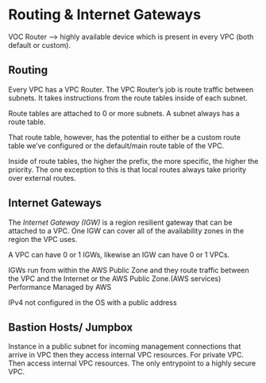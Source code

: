 # Routing & Internet Gateways
VOC Router --> highly available device which is present in every VPC (both default or custom). 

## Routing

Every VPC has a VPC Router. The VPC Router’s job is route traffic between subnets. It takes instructions from the route tables inside of each subnet.

Route tables are attached to 0 or more subnets. A subnet always has a route table.

That route table, however, has the potential to either be a custom route table we’ve configured or the default/main route table of the VPC.

Inside of route tables, the higher the prefix, the more specific, the higher the priority. The one exception to this is that local routes always take priority over external routes.

## Internet Gateways

The _Internet Gateway (IGW)_ is a region resilient gateway that can be attached to a VPC. One IGW can cover all of the availability zones in the region the VPC uses.

A VPC can have 0 or 1 IGWs, likewise an IGW can have 0 or 1 VPCs.

IGWs run from within the AWS Public Zone and they route traffic between the VPC and the Internet or the AWS Public Zone.(AWS services)
Performance Managed by AWS 

IPv4 not configured in the OS with a public address

## Bastion Hosts/ Jumpbox
Instance in a public subnet for incoming management connections that arrive in VPC then they access internal VPC resources. For private VPC. Then access internal VPC resources. The only entrypoint to a highly secure VPC.
